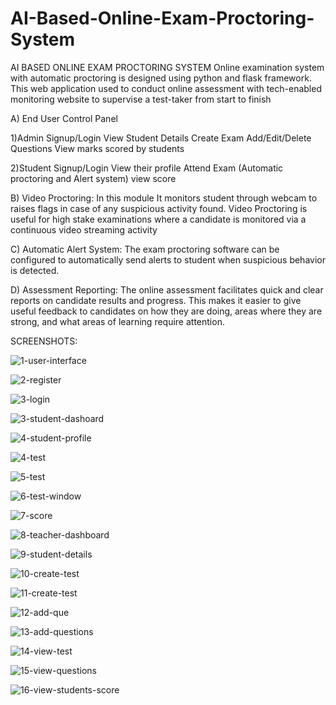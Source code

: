 # AI-Based-Online-Exam-Proctoring-System

AI BASED ONLINE EXAM PROCTORING SYSTEM
    Online examination system with automatic proctoring is designed using python and flask framework.
    This web application used to conduct online assessment with tech-enabled monitoring website to supervise a test-taker from start to finish
    
A) End User Control Panel

   1)Admin
      Signup/Login
      View Student Details
      Create Exam
      Add/Edit/Delete Questions
      View marks scored by students
   
   2)Student
      Signup/Login
      View their profile
      Attend Exam (Automatic proctoring and Alert system)
      view score

B) Video Proctoring:
   In this module It monitors student through webcam to raises flags in case of any suspicious activity found. Video Proctoring is useful for high stake examinations where a candidate is monitored via a continuous video streaming activity
   
C) Automatic Alert System:
   The exam proctoring software can be configured to automatically send alerts to student when suspicious behavior is detected. 

D) Assessment Reporting:
   The online assessment facilitates quick and clear reports on candidate results and progress. This makes it easier to give useful feedback to candidates on how they are doing, areas where they are strong, and what areas of learning require attention.

SCREENSHOTS:

![1-user-interface](SCREENSHOTS/1-user-interface.png)

![2-register](SCREENSHOTS/2-register.png)

![3-login](SCREENSHOTS/3-login.png)

![3-student-dashoard](SCREENSHOTS/3-student-dashoard.png)

![4-student-profile](SCREENSHOTS/4-student-profile.png)

![4-test](SCREENSHOTS/4-test.png)

![5-test](SCREENSHOTS/5-test.png)

![6-test-window](SCREENSHOTS6-test-window/.png)

![7-score](SCREENSHOTS/7-score.png)

![8-teacher-dashboard](SCREENSHOTS/8-teacher-dashboard.png)

![9-student-details](SCREENSHOTS/9-student-details.png)

![10-create-test](SCREENSHOTS/10-create-test.png)

![11-create-test](SCREENSHOTS/11-create-test.png)

![12-add-que](SCREENSHOTS/12-add-que.png)

![13-add-questions](SCREENSHOTS/13-add-questions.png)

![14-view-test](SCREENSHOTS/14-view-test.png)

![15-view-questions](SCREENSHOTS/15-view-questions.png)

![16-view-students-score](SCREENSHOTS/16-view-students-score.png)



